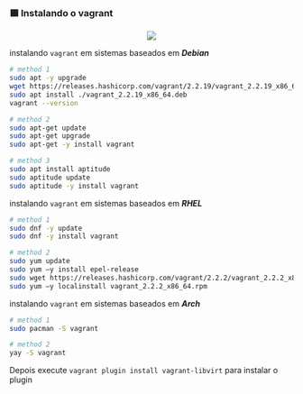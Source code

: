 ### 🟦 Instalando o vagrant

<p align="center">
  <a href="https://skillicons.dev">
    <img src="https://skillicons.dev/icons?i=git,bash,ruby,jenkins,linux"/>
  </a>
</p>

instalando `vagrant` em sistemas baseados em ***Debian***

```bash
# method 1
sudo apt -y upgrade
wget https://releases.hashicorp.com/vagrant/2.2.19/vagrant_2.2.19_x86_64.deb
sudo apt install ./vagrant_2.2.19_x86_64.deb
vagrant --version
```
```bash
# method 2
sudo apt-get update
sudo apt-get upgrade
sudo apt-get -y install vagrant
```
```bash
# method 3
sudo apt install aptitude
sudo aptitude update
sudo aptitude -y install vagrant
```

instalando `vagrant` em sistemas baseados em ***RHEL***
```bash
# method 1
sudo dnf -y update 
sudo dnf -y install vagrant
```
```bash
# method 2
sudo yum update
sudo yum –y install epel-release
sudo wget https://releases.hashicorp.com/vagrant/2.2.2/vagrant_2.2.2_x86_64.rpm
sudo yum –y localinstall vagrant_2.2.2_x86_64.rpm
```

instalando `vagrant` em sistemas baseados em ***Arch***
```bash
# method 1
sudo pacman -S vagrant
```
```bash
# method 2
yay -S vagrant
```

Depois execute `vagrant plugin install vagrant-libvirt` para instalar o plugin
